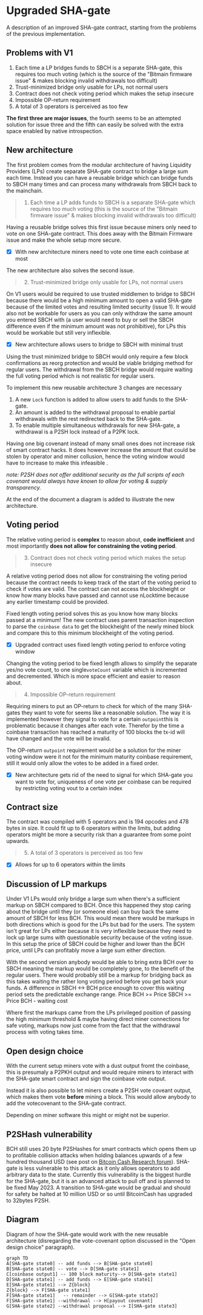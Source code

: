 # Upgraded SHA-gate

A description of an improved SHA-gate contract, starting from the problems of the previous implementation.

## Problems with V1

1) Each time a LP bridges funds to SBCH is a separate SHA-gate, this requires too much voting (which is the source of the "Bitmain firmware issue" & makes blocking invalid withdrawals too difficult)
 2) Trust-minimized bridge only usable for LPs, not normal users
 3) Contract does not check voting period which makes the setup insecure
 4) Impossible OP-return requirement
 5) A total of 3 operators is perceived as too few

**The first three are major issues**, the fourth seems to be an attempted solution for issue three and the fifth can easily be solved with the extra space enabled by native introspection.
 
## New architecture

The first problem comes from the modular architecture of having Liquidity Providers (LPs) create separate SHA-gate contract to bridge a large sum each time. Instead you can have a reusable bridge which can bridge funds to SBCH many times and can process many withdrawals from SBCH back to the mainchain.

> 1) Each time a LP adds funds to SBCH is a separate SHA-gate which requires too much voting (this is the source of the "Bitmain firmware issue" & makes blocking invalid withdrawals too difficult)

Having a reusable bridge solves this first issue because miners only need to vote on one SHA-gate contract. This does away with the Bitmain Firmware issue and make the whole setup more secure. 
 
 - [x]  With new architecture miners need to vote one time each coinbase at most

The new architecture also solves the second issue. 
>  2) Trust-minimized bridge only usable for LPs, not normal users

On V1 users would be required to use trusted middlemen to bridge to SBCH because there would be a high minimum amount to open a valid SHA-gate because of the limited votes and resulting limited security (issue 1). It would also not be workable for users as you can only withdraw the same amount you entered SBCH with (a user would need to buy or sell the SBCH difference even if the minimum amount was not prohibitive), for LPs this would be workable but still very inflexible.

 - [x]   New architecture allows users to bridge to SBCH with minimal trust
 
 Using the trust minimized bridge to SBCH would only require a few block confirmations as reorg protection and would be viable bridging method for regular users. The withdrawal from the SBCH bridge would require waiting the full voting period which is not realistic for regular users.

To implement this new reusable architecture 3 changes are necessary

1) A new `Lock`  function is added to allow users to add funds to the SHA-gate. 
2) An amount is added to the withdrawal proposal to enable partial withdrawals with the rest redirected back to the SHA-gate.
3) To enable multiple simultaneous withdrawals for new SHA-gate, a withdrawal is a P2SH lock instead of a P2PK lock.

Having one big covenant instead of many small ones does not increase risk of smart contract hacks. It does however increase the amount that could be stolen by operator and miner collusion, hence the voting window would have to increase to make this infeasible .

*note: P2SH does not offer additional security as the full scripts of each covenant would always have known to allow for voting & supply transparency.*

At the end of the document a diagram is added to illustrate the new architecture.


  ## Voting period

The relative voting period is **complex** to reason about, **code inefficient** and most importantly **does not allow for constraining the voting period**.

> 3) Contract does not check voting period which makes the setup
> insecure

 A relative voting period does not allow for constraining the voting period because the contract needs to keep track of the start of the voting period to check if votes are valid. The contract can not access the blockheight or know how many blocks have passed and cannot use nLocktime because any earlier timestamp could be provided.

Fixed length voting period solves this as you know how many blocks passed at a minimum! The new contract uses parent transaction inspection to parse the `coinbase data` to get the blockheight of the newly mined block and compare this to this minimum blockheight of the voting period.

 - [x]  Upgraded contract uses fixed length voting period to enforce voting window

Changing the voting period to be fixed length allows to simplify the separate yes/no vote count, to one single`voteCount` variable which is incremented and decremented. Which is more space efficient and easier to reason about.

>  4) Impossible OP-return requirement

Requiring miners to put an OP-return to check for which of the many SHA-gates they want to vote for seems like a reasonable solution. The way it is implemented however they signal to vote for a certain `outpoint`this is problematic because it changes after each vote. Therefor by the time a coinbase transaction has reached a maturity of 100 blocks the tx-id will have changed and the vote will be invalid. 

The OP-return `outpoint` requirement would be a solution for the miner voting window were it not for the minimum maturity coinbase requirement, still it would only allow the votes to be added in a fixed order.

 - [x] New architecture gets rid of the need to signal for which SHA-gate you want to vote for, uniqueness of one vote per coinbase can be required by restricting voting vout to a certain index

  ## Contract size

The contract was compiled with 5 operators and is 194 opcodes and 478 bytes in size. It could fit up to 6 operators within the limits, but adding operators might be more a security risk than a guarantee from some point upwards.

> 5.  A total of 3 operators is perceived as too few

 - [x]  Allows for up to 6 operators within the limits

  ## Discussion of LP markups

Under V1 LPs would only bridge a large sum when there's a sufficient markup on SBCH compared to BCH. Once this happened they stop caring about the bridge until they (or someone else) can buy back the same amount of SBCH for less BCH. This would mean there would be markups in both directions which is good for the LPs but bad for the users. The system isn't great for LPs either because it is very inflexible because they need to lock up large sums with questionable security because of the voting issue. In this setup the price of SBCH could be higher and lower than the BCH price, until LPs can profitably move a large sum either direction.

With the second version anybody would be able to bring extra BCH over to SBCH meaning the markup would be completely gone, to the benefit of the regular users. There would probably still be a markup for bridging back as this takes waiting the rather long voting period before you get back your funds. A difference in SBCH <-> BCH price enough to cover this waiting period sets the predictable exchange range.
Price BCH >= Price SBCH >= Price BCH - waiting cost

Where first the markups came from the LPs privileged position of passing the high minimum threshold & maybe having direct miner connections for safe voting, markups now just come from the fact that the withdrawal process with voting takes time.

  ## Open design choice

With the current setup miners vote with a dust output fromt the coinbase, this is presumaly a P2PKH output and would require miners to interact with the SHA-gate smart contract and sign the coinbase vote output.

Instead it is also possible to let miners create a P2SH vote coveant output, which makes them vote **before** mining a block. This would allow anybody to add the votecovenant to the SHA-gate contract. 

Depending on miner software this might or might not be superior.

  ## P2SHash vulnerability

BCH still uses 20 byte P2SHashes for smart contracts which opens them up to profitable collision attacks when holding balances upwards of a few hundred thousand USD (see post on [Bitcoin Cash Research forum](https://bitcoincashresearch.org/t/p2sh32-a-long-term-solution-for-80-bit-p2sh-collision-attacks/750)). SHA-gate is less vulnerable to this attack as it only allows operators to add arbitrary data to the state. Currently this vulnerability is the biggest hurdle for the SHA-gate, but it is an advanced attack to pull off and is planned to be fixed May 2023. A transition to SHA-gate would be gradual and should for safety be halted at 10 million USD or so until BitcoinCash has upgraded to 32bytes P2SH.

  ## Diagram

Diagram of how the SHA-gate would work with the new reusable architecture (disregarding the vote-covenant option discussed in the "Open design choice" paragraph).

```mermaid
graph TD
A[SHA-gate state0] -- add funds --> B[SHA-gate state0]
B[SHA-gate state0] -- vote --> D[SHA-gate state1]
C[coinbase output1] -- 100 block maturity--> D[SHA-gate state1]
D[SHA-gate state1] -- add funds --> E[SHA-gate state1]
E[SHA-gate state1] --> Z{block}
Z{block} --> F[SHA-gate state1]  
F[SHA-gate state1]   -- remainder --> G[SHA-gate state2]
F[SHA-gate state1] --withdrawal --> H[payout covenant]
G[SHA-gate state2] --withdrawal proposal --> I[SHA-gate state3]
```
